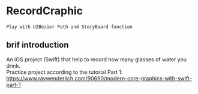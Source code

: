 # RecordCraphic 
	Play with UIBezier Path and StoryBoard function

## brif introduction
An iOS project (Swift) that help to record how many glasses of water you drink.  
Practice project according to the tutorial Part 1:  
https://www.raywenderlich.com/90690/modern-core-graphics-with-swift-part-1
